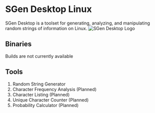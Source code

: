 # SGen Desktop Linux
SGen Desktop is a toolset for generating, analyzing, and manipulating random strings of information on Linux.
![SGen Desktop Logo](https://v0lttech.com/assets/img/sgendesktoplogo.png)

## Binaries
Builds are not currently available

## Tools
1. Random String Generator
2. Character Frequency Analysis (Planned)
3. Character Listing (Planned)
4. Unique Character Counter (Planned)
5. Probability Calculator (Planned)
